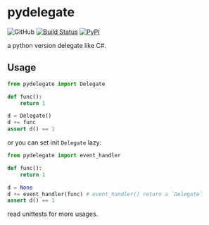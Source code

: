 # pydelegate

![GitHub](https://img.shields.io/github/license/Cologler/pydelegate-python.svg)
[![Build Status](https://travis-ci.com/Cologler/pydelegate-python.svg?branch=master)](https://travis-ci.com/Cologler/pydelegate-python)
[![PyPI](https://img.shields.io/pypi/v/pydelegate.svg)](https://pypi.org/project/pydelegate/)

a python version delegate like C#.

## Usage

``` py
from pydelegate import Delegate

def func():
    return 1

d = Delegate()
d += func
assert d() == 1
```

or you can set init `Delegate` lazy:

``` py
from pydelegate import event_handler

def func():
    return 1

d = None
d += event_handler(func) # event_handler() return a `Delegate`
assert d() == 1
```

read unittests for more usages.
